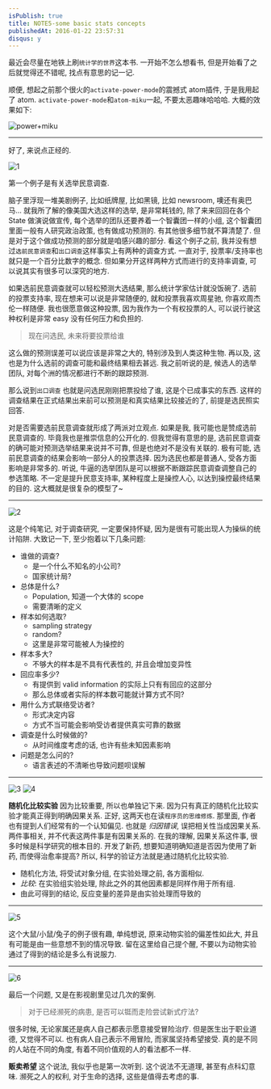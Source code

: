 ```yaml
---
isPublish: true
title: NOTE5-some basic stats concepts
publishedAt: 2016-01-22 23:57:31
disqus: y
---
```


最近会尽量在地铁上刷`统计学的世界`这本书.
一开始不怎么想看书, 但是开始看了之后就觉得还不错呢, 找点有意思的记一记.

顺便, 想起之前那个很火的`activate-power-mode`的震撼式 atom插件,
于是我用起了 atom.
`activate-power-mode`和`atom-miku`一起, 不要太恶趣味哈哈哈.
大概的效果如下:

![power+miku](../../assets/images/apm-miku.gif)

---
好了, 来说点正经的.

![1](../../assets/images/basic-stats-note-1.jpg)

第一个例子是有关选举民意调查.

脑子里浮现一堆美剧例子, 比如纸牌屋, 比如黑镜, 比如 newsroom, 噢还有奥巴马...
就我所了解的像美国大选这样的选举, 是非常耗钱的, 除了来来回回在各个 State
做演说做宣传, 每个选举的团队还要养着一个智囊团一样的小组, 这个智囊团里面一般有人研究政治政策,
也有做成功预测的. 有其他很多细节就不算清楚了. 但是对于这个做成功预测的部分就是咱感兴趣的部分.
看这个例子之前, 我并没有想过`选前民意调查`和`出口调查`这样事实上有两种的调查方式.
一直对于, 投票率/支持率也就只是一个百分比数字的概念.
但如果分开这样两种方式而进行的支持率调查, 可以说其实有很多可以深究的地方.

如果选前民意调查就可以轻松预测大选结果, 那么统计学家估计就没饭碗了.
选前的投票支持率, 现在想来可以说是非常随便的, 就和投票我喜欢周星驰, 你喜欢周杰伦一样随便.
我也很愿意做这种投票, 因为我作为一个有权投票的人, 可以说行驶这种权利是非常 easy 没有任何压力和负担的.

> 现在问选民, 未来将要投票给谁

这么做的预测误差可以说应该是非常之大的, 特别涉及到人类这种生物.
再以及, 这也是为什么选前的调查可能和最终结果相去甚远.
我之前听说的是, 候选人的选举团队, 对每个洲的情况都进行不断的跟踪预测.

那么说到`出口调查` 也就是问选民刚刚把票投给了谁, 这是个已成事实的东西.
这样的调查结果在正式结果出来前可以预测是和真实结果比较接近的了, 前提是选民照实回答.

对是否需要选前民意调查就形成了两派对立观点. 如果是我, 我可能也是赞成选前民意调查的.
毕竟我也是推崇信息的公开化的.
但我觉得有意思的是, 选前民意调查的确可能对预测选举结果来说并不可靠, 但是也绝对不是没有关联的.
极有可能, 选前民意调查的结果会影响一部分人的投票选择.
因为选民也都是普通人, 受各方面影响是非常多的.
听说, 牛逼的选举团队是可以根据不断跟踪民意调查调整自己的参选策略.
不一定是提升民意支持率, 某种程度上是操控人心, 以达到操控最终结果的目的.
这大概就是很复杂的模型了~

---

![2](../../assets/images/basic-stats-note-2.jpg)

这是个纯笔记, 对于调查研究, 一定要保持怀疑, 因为是很有可能出现人为操纵的统计陷阱.
大致记一下, 至少抱着以下几条问题:

* 谁做的调查?
    * 是一个什么不知名的小公司?
    * 国家统计局?
* 总体是什么?
    * Population, 知道一个大体的 scope
    * 需要清晰的定义
* 样本如何选取?
    * sampling strategy
    * random?
    * 这里是非常可能被人为操控的
* 样本多大?
    * 不够大的样本是不具有代表性的, 并且会增加变异性
* 回应率多少?
    * 有提供到 valid information 的实际上只有有回应的这部分
    * 那么总体或者实际的样本数可能就计算方式不同?
* 用什么方式联络受访者?
    * 形式决定内容
    * 方式不当可能会影响受访者提供真实可靠的数据
* 调查是什么时候做的?
    * 从时间维度考虑的话, 也许有些未知因素影响
* 问题是怎么问的?
    * 语言表述的不清晰也导致问题呗误解

---

![3](../../assets/images/basic-stats-note-3.jpg)
![4](../../assets/images/basic-stats-note-4.jpg)

**随机化比较实验**
因为比较重要, 所以也单独记下来. 因为只有真正的随机化比较实验才能真正得到明确因果关系.
正好, 这两天也在读`程序员的思维修炼`. 那里面, 作者也有提到人们经常有的一个认知偏见.
也就是 *归因错误*, 误把相关性当成因果关系. 两件事相关, 并不代表这两件事是有因果关系的.
在我的理解, 因果关系这件事, 很多时候是科学研究的根本目的.
开发了新药, 想要知道明确知道是否因为使用了新药, 而使得治愈率提高?
所以, 科学的验证方法就是通过随机化比较实验.

* 随机化方法, 将受试对象分组, 在实验处理之前, 各方面相似.
* *比较*: 在实验组实验处理, 除此之外的其他因素都是同样作用于所有组.
* 由此可得到的结论, 反应变量的差异是由实验处理而导致的

---

![5](../../assets/images/basic-stats-note-5.jpg)

这个大鼠/小鼠/兔子的例子很有趣, 单纯想说, 原来动物实验的偏差性如此大,
并且有可能是由一些意想不到的情况导致.
留在这里给自己提个醒, 不要以为动物实验通过了得到的结论是多么有说服力.

---

![6](../../assets/images/basic-stats-note-6.jpg)

最后一个问题, 又是在影视剧里见过几次的案例.

> 对于已经濒死的病患, 是否可以铤而走险尝试新式疗法?

很多时候, 无论家属还是病人自己都表示愿意接受冒险治疗. 但是医生出于职业道德, 又觉得不可以.
也有病人自己表示不用冒险, 而家属坚持希望接受.
真的是不同的人站在不同的角度, 有着不同价值观的人的看法都不一样.

**贩卖希望** 这个说法, 我似乎也是第一次听到. 这个说法不无道理, 甚至有点科幻意味.
濒死之人的权利, 对于生命的选择, 这些是值得去考虑的事.
